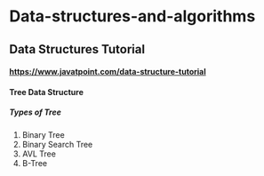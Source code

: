 # Data-structures-and-algorithms
## Data Structures Tutorial
#### https://www.javatpoint.com/data-structure-tutorial
#### Tree Data Structure
##### Types of Tree
1. Binary Tree
2. Binary Search Tree
3. AVL Tree
4. B-Tree
